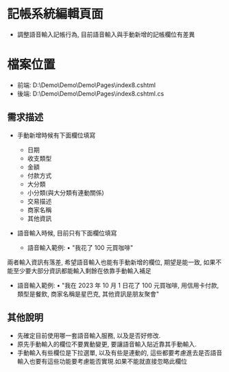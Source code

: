 # 記帳系統編輯頁面
- 調整語音輸入記帳行為, 目前語音輸入與手動新增的記帳欄位有差異

# 檔案位置
- 前端: D:\Demo\Demo\Demo\Pages\index8.cshtml
- 後端: D:\Demo\Demo\Demo\Pages\index8.cshtml.cs

## 需求描述

- 手動新增時候有下面欄位填寫
    - 日期
    - 收支類型
    - 金額
    - 付款方式
    - 大分類
    - 小分類(與大分類有連動關係)
    - 交易描述
    - 商家名稱
    - 其他資訊

- 語音輸入時候, 目前只有下面欄位填寫
    - 語音輸入範例: • "我花了 100 元買咖啡"

兩者輸入資訊有落差, 希望語音輸入也能有手動新增的欄位, 期望是能一致, 如果不能至少要大部分資訊都能輸入剩餘在依靠手動輸入補足
- 語音輸入範例: • "我在 2023 年 10 月 1 日花了 100 元買咖啡, 用信用卡付款, 類型是餐飲, 商家名稱是星巴克, 其他資訊是朋友聚會"

## 其他說明
- 先確定目前使用哪一套語音輸入服務, 以及是否好修改.
- 原先手動輸入的欄位不要異動變更, 要讓語音輸入貼近靠其手動輸入.
- 手動輸入有些欄位是下拉選單, 以及有些是連動的, 這些都要考慮進去是否語音輸入也要有這些功能要考慮能否實現.如果不能就直接忽略此欄位
